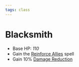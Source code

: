```yaml
---
tags: class
---
```


# Blacksmith

- Base HP: *110*
- Gain the [Reinforce Allies](Abilities/Spells/Reinforce%20Allies.md) spell
- Gain 10% [Damage Reduction](Stats/Damage%20Reduction.md)

